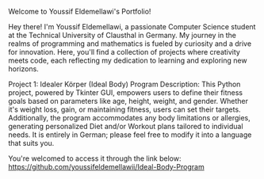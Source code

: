 Welcome to Youssif Eldemellawi's Portfolio!

Hey there! I'm Youssif Eldemellawi, a passionate Computer Science student at the Technical University of Clausthal in Germany. My journey in the realms of programming and mathematics is fueled by curiosity and a drive for innovation. Here, you'll find a collection of projects where creativity meets code, each reflecting my dedication to learning and exploring new horizons.

Project 1: Idealer Körper (Ideal Body) Program
Description: This Python project, powered by Tkinter GUI, empowers users to define their fitness goals based on parameters like age, height, weight, and gender. Whether it's weight loss, gain, or maintaining fitness, users can set their targets. Additionally, the program accommodates any body limitations or allergies, generating personalized Diet and/or Workout plans tailored to individual needs. It is entirely in German; please feel free to modify it into a language that suits you.

You're welcomed to access it through the link below:
https://github.com/youssifeldemellawii/Ideal-Body-Program
